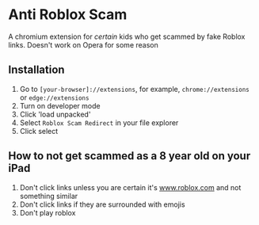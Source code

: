 # Anti Roblox Scam
A chromium extension for *certain* kids who get scammed by fake Roblox links.
Doesn't work on Opera for some reason

## Installation

1. Go to `[your-browser]://extensions`, for example, `chrome://extensions` or `edge://extensions`
2. Turn on developer mode
3. Click 'load unpacked'
4. Select `Roblox Scam Redirect` in your file explorer
5. Click select

## How to not get scammed as a 8 year old on your iPad

1. Don't click links unless you are certain it's www.roblox.com and not something similar
2. Don't click links if they are surrounded with emojis
3. Don't play roblox
